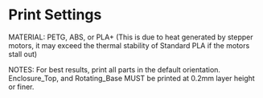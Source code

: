 # Print Settings

MATERIAL:  PETG, ABS, or PLA+ (This is due to heat generated by stepper motors, it may exceed the thermal stability of Standard PLA if the motors stall out) 

NOTES:
For best results, print all parts in the default orientation.
Enclosure_Top, and Rotating_Base MUST be printed at 0.2mm layer height or finer.